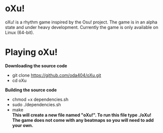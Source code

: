 # oXu!
oXu! is a rhythm game inspired by the Osu! project.
The game is in an alpha state and under heavy development.
Currently the game is only available on Linux (64-bit).

# Playing oXu!<br>
  <b>Downloading the source code</b>
  - git clone https://github.com/oda404/oXu.git
  - cd oXu<br>
  
<b>Building the source code</b>
  - chmod +x dependencies.sh
  - sudo ./dependencies.sh
  - make<br>
  <b>This will create a new file named "oXu!". To run this file type ./oXu!</b><br>
  <b>The game does not come with any beatmaps so you will need to add your own.</b>
  
